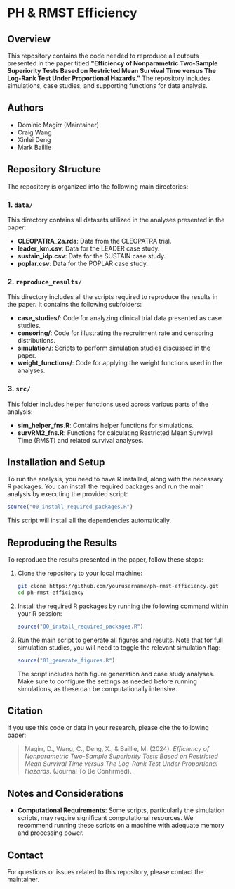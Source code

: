 # PH & RMST Efficiency

## Overview

This repository contains the code needed to reproduce all outputs presented in the paper titled **"Efficiency of Nonparametric Two-Sample Superiority Tests Based on Restricted Mean Survival Time versus The Log-Rank Test Under Proportional Hazards."** The repository includes simulations, case studies, and supporting functions for data analysis.

## Authors

- Dominic Magirr (Maintainer)
- Craig Wang
- Xinlei Deng
- Mark Baillie

## Repository Structure

The repository is organized into the following main directories:

### 1. `data/`
This directory contains all datasets utilized in the analyses presented in the paper:

- **CLEOPATRA_2a.rda**: Data from the CLEOPATRA trial.
- **leader_km.csv**: Data for the LEADER case study.
- **sustain_idp.csv**: Data for the SUSTAIN case study.
- **poplar.csv**: Data for the POPLAR case study.

### 2. `reproduce_results/`
This directory includes all the scripts required to reproduce the results in the paper. It contains the following subfolders:

- **case_studies/**: Code for analyzing clinical trial data presented as case studies.
- **censoring/**: Code for illustrating the recruitment rate and censoring distributions.
- **simulation/**: Scripts to perform simulation studies discussed in the paper.
- **weight_functions/**: Code for applying the weight functions used in the analyses.

### 3. `src/`
This folder includes helper functions used across various parts of the analysis:

- **sim_helper_fns.R**: Contains helper functions for simulations.
- **survRM2_fns.R**: Functions for calculating Restricted Mean Survival Time (RMST) and related survival analyses.

## Installation and Setup

To run the analysis, you need to have R installed, along with the necessary R packages. You can install the required packages and run the main analysis by executing the provided script:

```r
source("00_install_required_packages.R")
```

This script will install all the dependencies automatically.

## Reproducing the Results

To reproduce the results presented in the paper, follow these steps:

1. Clone the repository to your local machine:
   
   ```bash
   git clone https://github.com/yourusername/ph-rmst-efficiency.git
   cd ph-rmst-efficiency
   ```

2. Install the required R packages by running the following command within your R session:

   ```r
   source("00_install_required_packages.R")
   ```

3. Run the main script to generate all figures and results. Note that for full simulation studies, you will need to toggle the relevant simulation flag:

   ```r
   source("01_generate_figures.R")
   ```

   The script includes both figure generation and case study analyses. Make sure to configure the settings as needed before running simulations, as these can be computationally intensive.

## Citation

If you use this code or data in your research, please cite the following paper:

> Magirr, D., Wang, C., Deng, X., & Baillie, M. (2024). *Efficiency of Nonparametric Two-Sample Superiority Tests Based on Restricted Mean Survival Time versus The Log-Rank Test Under Proportional Hazards.* (Journal To Be Confirmed).

## Notes and Considerations

- **Computational Requirements**: Some scripts, particularly the simulation scripts, may require significant computational resources. We recommend running these scripts on a machine with adequate memory and processing power.


## Contact

For questions or issues related to this repository, please contact the maintainer.

